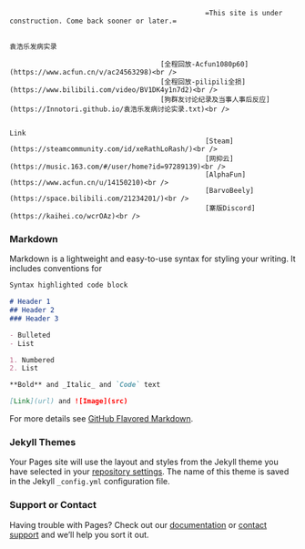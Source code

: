 
                                                    =This site is under construction. Come back sooner or later.=

                                                                         袁浩乐发病实录
                                         
                                         [全程回放-Acfun1080p60](https://www.acfun.cn/v/ac24563298)<br />
                                         [全程回放-pilipili全损](https://www.bilibili.com/video/BV1DK4y1n7d2)<br />
                                         [狗群友讨论纪录及当事人事后反应](https://Innotori.github.io/袁浩乐发病讨论实录.txt)<br />

                                                                              Link
                                                    [Steam](https://steamcommunity.com/id/xeRathLoRash/)<br />
                                                    [网抑云](https://music.163.com/#/user/home?id=97289139)<br />
                                                    [AlphaFun](https://www.acfun.cn/u/14150210)<br />
                                                    [BarvoBeely](https://space.bilibili.com/21234201/)<br />
                                                    [寨版Discord](https://kaihei.co/wcrOAz)<br />

### Markdown

Markdown is a lightweight and easy-to-use syntax for styling your writing. It includes conventions for

```markdown
Syntax highlighted code block

# Header 1
## Header 2
### Header 3

- Bulleted
- List

1. Numbered
2. List

**Bold** and _Italic_ and `Code` text

[Link](url) and ![Image](src)
```

For more details see [GitHub Flavored Markdown](https://guides.github.com/features/mastering-markdown/).

### Jekyll Themes

Your Pages site will use the layout and styles from the Jekyll theme you have selected in your [repository settings](https://github.com/Innotori/Innotori.github.io/settings). The name of this theme is saved in the Jekyll `_config.yml` configuration file.

### Support or Contact

Having trouble with Pages? Check out our [documentation](https://docs.github.com/categories/github-pages-basics/) or [contact support](https://support.github.com/contact) and we’ll help you sort it out.

